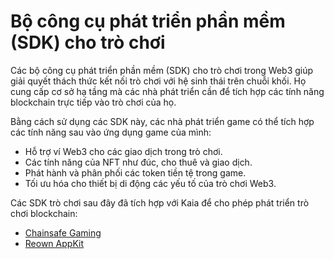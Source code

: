 # Bộ công cụ phát triển phần mềm (SDK) cho trò chơi

Các bộ công cụ phát triển phần mềm (SDK) cho trò chơi trong Web3 giúp giải quyết thách thức kết nối trò chơi với hệ sinh thái trên chuỗi khối. Họ cung cấp cơ sở hạ tầng mà các nhà phát triển cần để tích hợp các tính năng blockchain trực tiếp vào trò chơi của họ.

Bằng cách sử dụng các SDK này, các nhà phát triển game có thể tích hợp các tính năng sau vào ứng dụng game của mình:

- Hỗ trợ ví Web3 cho các giao dịch trong trò chơi.
- Các tính năng của NFT như đúc, cho thuê và giao dịch.
- Phát hành và phân phối các token tiền tệ trong game.
- Tối ưu hóa cho thiết bị di động các yếu tố của trò chơi Web3.

Các SDK trò chơi sau đây đã tích hợp với Kaia để cho phép phát triển trò chơi blockchain:

- [Chainsafe Gaming](chainsafe.md)
- [Reown AppKit](reown.md)
